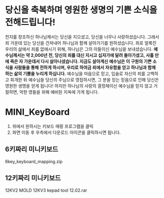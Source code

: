 # 당신을 축복하며 영원한 생명의 기쁜 소식을 전해드립니다!
  
천지를 창조하신 하나님께서는 당신을 지으셨고, 당신을 너무나 사랑하셨습니다.
그래서 죄 가운데 있는 당신을 건져내어 하나님과 함께 살아가기를 원하셨습니다.
죄로 얼룩진 우리의 삶에서 죄를 없애시기 위해, 하나님은 그의 아들이신 예수님을 보내셨습니다.
<strong>예수님께서는 약 2,000년 전, 당신의 죄를 대신 지시고 십자가에 달려 돌아가셨고, 사흘 만에 죽은 자 가운데서 다시 살아나셨습니다.
지금도 살아계신 예수님은 이 구원의 기쁜 소식을 사람들을 통해 전하게 하시며, 우리로 하여금 죄에서 자유함을 얻고 하나님과 함께하는 삶의 기쁨을 누리게 하십니다.</strong>
예수님을 마음으로 믿고, 입술로 자신의 죄를 고백하고 회개한 뒤 예수님을 당신의 주님으로 영접하시면, 그 분을 믿는 믿음으로 인해 당신은 영원한 생명을 얻게 됩니다!
하지만 하나님의 사랑의 결정체이신 예수님을 믿지 않고 거절하면, 악한 영들을 위해 예비된 지옥에 가게 됩니다.

# MINI_KeyBoard
1. 위에서 원하시는 키보드 매핑 프로그램을 클릭
2. 화면 이동 후 우측에서 다운로드 아이콘을 클릭하시면 됩니다. 

<h2>6키짜리 미니키보드</h2>
6key_keyboard_mapping.zip

<h2>12키짜리 미니키보드</h2>
12KV2 MOLD 12KV3 kepad tool 12.02.rar
